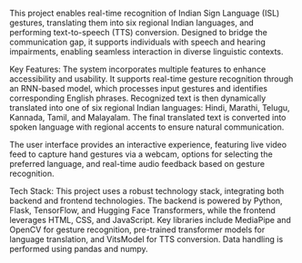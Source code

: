 This project enables real-time recognition of Indian Sign Language (ISL) gestures, translating them into six regional Indian languages, and performing text-to-speech (TTS) conversion. Designed to bridge the communication gap, it supports individuals with speech and hearing impairments, enabling seamless interaction in diverse linguistic contexts.

Key Features: 
The system incorporates multiple features to enhance accessibility and usability. It supports real-time gesture recognition through an RNN-based model, which processes input gestures and identifies corresponding English phrases. Recognized text is then dynamically translated into one of six regional Indian languages: Hindi, Marathi, Telugu, Kannada, Tamil, and Malayalam. The final translated text is converted into spoken language with regional accents to ensure natural communication.

The user interface provides an interactive experience, featuring live video feed to capture hand gestures via a webcam, options for selecting the preferred language, and real-time audio feedback based on gesture recognition.

Tech Stack: 
This project uses a robust technology stack, integrating both backend and frontend technologies. The backend is powered by Python, Flask, TensorFlow, and Hugging Face Transformers, while the frontend leverages HTML, CSS, and JavaScript. Key libraries include MediaPipe and OpenCV for gesture recognition, pre-trained transformer models for language translation, and VitsModel for TTS conversion. Data handling is performed using pandas and numpy.

